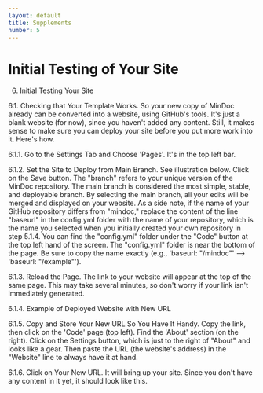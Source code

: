```yaml
---
layout: default
title: Supplements
number: 5
---
```


# Initial Testing of Your Site

6. Initial Testing Your Site

6.1. Checking that Your Template Works. So your new copy of MinDoc
already can be converted into a website, using GitHub's tools. It's just
a blank website (for now), since you haven't added any content. Still,
it makes sense to make sure you can deploy your site before you put more
work into it. Here's how.

6.1.1. Go to the Settings Tab and Choose 'Pages'. It's in the top left
bar.

6.1.2. Set the Site to Deploy from Main Branch. See illustration below.
Click on the Save button. The \"branch" refers to your unique version of
the MinDoc repository. The main branch is considered the most simple,
stable, and deployable branch. By selecting the main branch, all your
edits will be merged and displayed on your website. As a side note, if
the name of your GitHub repository differs from \"mindoc,\" replace the
content of the line \"baseurl\" in the config.yml folder with the name
of your repository, which is the name you selected when you initially
created your own repository in step 5.1.4. You can find the "config.yml"
folder under the "Code" button at the top left hand of the screen. The
"config.yml" folder is near the bottom of the page. Be sure to copy the
name exactly (e.g., \'baseurl: \"/mindoc\"\' \--\> \'baseurl:
\"/example\"\').



6.1.3. Reload the Page. The link to your website will appear at the top
of the same page. This may take several minutes, so don't worry if your
link isn't immediately generated.

6.1.4. Example of Deployed Website with New URL


6.1.5. Copy and Store Your New URL So You Have It Handy. Copy the link,
then click on the 'Code' page (top left). Find the 'About' section (on
the right). Click on the Settings button, which is just to the right of
"About" and looks like a gear. Then paste the URL (the website's
address) in the "Website" line to always have it at hand.

6.1.6. Click on Your New URL. It will bring up your site. Since you
don't have any content in it yet, it should look like this.


